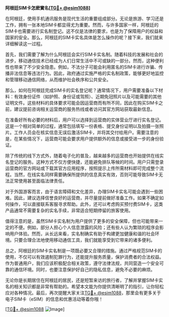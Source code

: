 **阿根廷SIM卡怎麽實名[[TG💪+ @esim1088](https://t.me/s/esim1088)]**

在阿根廷，使用手机通讯服务是现代生活的重要组成部分。无论是旅游、学习还是工作，拥有一张本地SIM卡都显得尤为重要。然而，与许多国家一样，阿根廷的SIM卡也需要进行实名制登记。这不仅是法律的要求，也是为了保障用户的权益和国家的安全。那么，阿根廷的SIM卡实名具体是怎么操作的呢？接下来，我们就来详细解读这一过程。

首先，我们需要了解为什么阿根廷会实行SIM卡实名制。随着科技的发展和社会的进步，移动通信技术已经成为人们日常生活中不可或缺的一部分。然而，这种便利性也带来了不少安全隐患。例如，不法分子可能会利用匿名的SIM卡进行诈骗、传播非法信息等违法行为。因此，政府通过实施严格的实名制政策，能够更好地监控和管理移动通信网络，从而维护社会秩序和公共安全。

那么，如何在阿根廷完成SIM卡的实名登记呢？通常情况下，用户需要准备以下材料：有效身份证件（如护照、身份证或驾照）、近期免冠照片以及可能需要的其他证明文件。这些材料的具体要求可能会因运营商而有所不同，因此在购买SIM卡之前，建议提前咨询相关运营商的服务热线或者访问其官方网站获取最新信息。

在准备好所有必要的材料后，用户可以选择到运营商的实体营业厅进行实名登记。这是一个相对简单的过程，通常包括填写一份表格、提交身份证明以及拍摄一张照片。工作人员会在核实信息无误后激活SIM卡，并将其交付给用户。需要注意的是，在某些情况下，运营商可能会要求用户提供额外的信息或接受进一步的身份验证。

除了传统的线下方式外，随着电子化的普及，越来越多的运营商也开始提供在线实名登记的服务。这种方式不仅方便快捷，还能避免排队等候的时间。用户只需登录运营商的官方网站或下载其官方应用程序，按照提示上传所需材料即可完成整个流程。当然，在线实名同样需要确保所提供的信息真实有效，否则可能导致SIM卡无法正常使用甚至面临法律责任。

对于外国游客而言，由于语言障碍和文化差异，办理SIM卡实名可能会遇到一些困难。因此，建议选择信誉良好的运营商，并尽量提前做好准备工作。如果不确定如何操作，可以直接联系客服寻求帮助。此外，还可以考虑购买预付费SIM卡，这类产品通常不需要复杂的实名手续，非常适合短期停留的旅客使用。

值得注意的是，虽然SIM卡实名制为用户提供了更多的安全保障，但也可能带来一定的不便。例如，部分人担心个人信息泄露的风险；还有些人认为繁琐的程序会影响用户体验。然而，从长远来看，实名制确实有助于构建更加健康和谐的社会环境。只要合理合法地使用移动通信工具，我们就能享受到它带来的诸多便利。

总之，阿根廷的SIM卡实名制是一项既必要又合理的措施。通过严格规范SIM卡的使用，不仅可以有效遏制犯罪行为，还能提升服务质量，保护消费者的合法权益。作为普通用户，我们应该积极配合相关政策，遵守法律法规，共同营造一个安全可靠的通信环境。同时，也要注意保护好自己的隐私信息，避免不必要的麻烦。

无论你是长期居住在阿根廷的居民，还是短暂来访的旅行者，了解并掌握SIM卡实名的相关知识都是非常有帮助的。希望本文能为你提供清晰明了的指引，让你轻松应对各种情况。最后，再次提醒大家关注[TG💪+ @esim1088](https://t.me/s/esim1088)，那里会有更多关于电子SIM卡（eSIM）的信息和优惠活动等着你哦！

[[TG💪+ @esim1088](https://t.me/s/esim1088) ![Image](https://i.postimg.cc/4NQfJmqS/Snipaste-2025-05-13-00-14-12.png)]